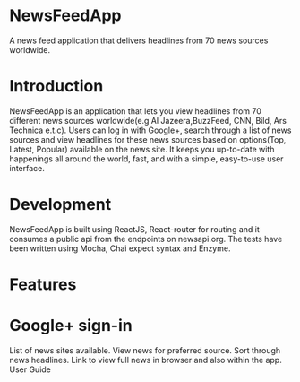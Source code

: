 # NewsFeedApp

A news feed application that delivers headlines from 70 news sources worldwide.

# Introduction

NewsFeedApp is an application that lets you view headlines from 70 different news sources worldwide(e.g Al Jazeera,BuzzFeed, CNN, Bild, Ars Technica e.t.c). Users can log in with Google+, search through a list of news sources and view headlines for these news sources based on options(Top, Latest, Popular) available on the news site. It keeps you up-to-date with happenings all around the world, fast, and with a simple, easy-to-use user interface.

# Development

NewsFeedApp is built using ReactJS, React-router for routing and it consumes a public api from the endpoints on newsapi.org. The tests have been written using Mocha, Chai expect syntax and Enzyme.

# Features

# Google+ sign-in
List of news sites available.
View news for preferred source.
Sort through news headlines.
Link to view full news in browser and also within the app.
User Guide
